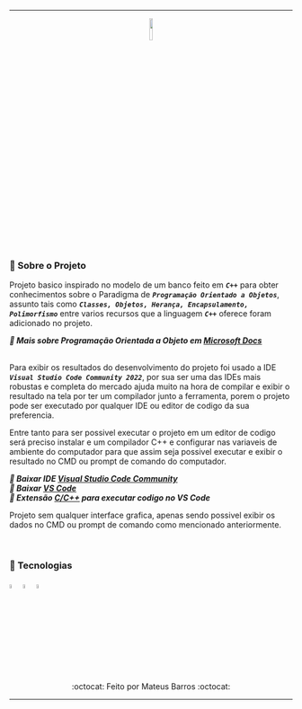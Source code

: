 ***

<div align="center">
  <img src="https://cdn.jsdelivr.net/gh/devicons/devicon/icons/cplusplus/cplusplus-original.svg" width="10%"/>
</div>

<br>

### 📃 Sobre o Projeto

Projeto basico inspirado no modelo de um banco feito em ***``C++``*** para obter conhecimentos sobre o Paradigma de ***``Programação Orientado a Objetos``***,
assunto tais como ***``Classes, Objetos, Herança, Encapsulamento, Polimorfismo``*** entre varios recursos que a linguagem ***``C++``*** oferece foram adicionado 
no projeto.

***🔗 Mais sobre Programação Orientada a Objeto em [Microsoft Docs](https://learn.microsoft.com/en-us/cpp/cpp/classes-and-structs-cpp?view=msvc-170)***
<br><br>

Para exibir os resultados do desenvolvimento do projeto foi usado a IDE ***``Visual Studio Code Community 2022``***, por sua ser uma das IDEs mais robustas e completa do mercado 
ajuda muito na hora de compilar e exibir o resultado na tela por ter um compilador junto a ferramenta, porem o projeto pode ser executado por qualquer IDE ou editor de 
codigo da sua preferencia.

Entre tanto para ser possivel executar o projeto em um editor de codigo será preciso instalar e um compilador C++ e configurar nas variaveis 
de ambiente do computador para que assim seja possivel executar e exibir o resultado no CMD ou prompt de comando do computador.

***🔗 Baixar IDE [Visual Studio Code Community](https://visualstudio.microsoft.com/pt-br/vs/community/)*** <br>
***🔗 Baixar [VS Code](https://code.visualstudio.com/)*** <br>
***🔗 Extensão [C/C++](https://code.visualstudio.com/docs/cpp/config-mingw) para executar codigo no VS Code*** <br>

Projeto sem qualquer interface grafica, apenas sendo possivel exibir os dados no CMD ou prompt de comando como mencionado anteriormente.

<br>

### 

### 🚀 Tecnologias

<div>  
  <img src="https://cdn.jsdelivr.net/gh/devicons/devicon/icons/visualstudio/visualstudio-plain.svg" width="4%"/>
  <img src="https://cdn.jsdelivr.net/gh/devicons/devicon/icons/cplusplus/cplusplus-original.svg" width="4%"/>
  <img src="https://cdn.jsdelivr.net/gh/devicons/devicon/icons/bash/bash-original.svg" width="4%"/>
</div>

<br>

<div align="center">
    :octocat: Feito por Mateus Barros :octocat:
</div>

***
